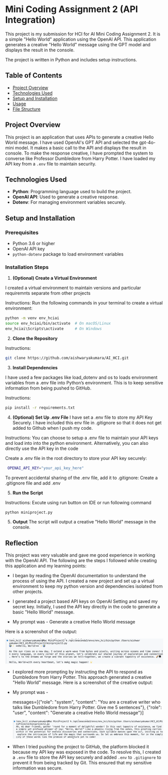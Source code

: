 # Mini Coding Assignment 2 (API Integration)

This project is my submission for HCI for AI Mini Coding Assignment 2. It is a simple "Hello World" application using the OpenAI API. 
This application generates a creative "Hello World" message using the GPT model and displays the result in the console. 

The project is written in Python and includes setup instructions.

## Table of Contents
- [Project Overview](#project-overview)
- [Technologies Used](#technologies-used)
- [Setup and Installation](#setup-and-installation)
- [Usage](#usage)
- [File Structure](#file-structure)

## Project Overview

This project is an application that uses APIs to generate a creative Hello World message. I have used OpenAI's GPT API and selected the gpt-4o-mini model. It makes a basic call to the API and displays the result in console. To make the response creative, I have prompted the system to converse like Professor Dumbledore from Harry Potter. I have loaded my API key from a `.env` file to maintain security.

## Technologies Used

- **Python**: Programming language used to build the project.
- **OpenAI API**: Used to generate a creative response.
- **Dotenv**: For managing environment variables securely.

## Setup and Installation

### Prerequisites

- Python 3.6 or higher
- OpenAI API key 
- `python-dotenv` package to load environment variables

### Installation Steps

1. **(Optional) Create a Virtual Environment**

I created a virtual environment to maintain versions and particular requiremnts separate from other projects

Instructions:
   Run the following commands in your terminal to create a virtual environment:

   ```bash
   python -m venv env_hciai
   source env_hciai/bin/activate  # On macOS/Linux
   env_hciai\Scripts\activate     # On Windows
   ```

2. **Clone the Repository**

Instructions:
   ```bash
   git clone https://github.com/aishwaryakumara/AI_HCI.git
   ```

3. **Install Dependencies**

I have used a few packages like load_dotenv and os to loads environment variables from a .env file into Python’s environment. This is to keep sensitive information from being pushed to GitHub.

Instructions:
   ```bash
   pip install -r requirements.txt
   ```


4. **(Optional) Set Up .env File**
I have set a .env file to store my API Key Securely. I have included this env file in .gitignore so that it does not get added to Github when I push my code.

Instructions:
You can choose to setup a .env file to maintain your API keys and load into into the python environment. Alternatively, you can also directly use the API key in the code

Create a .env file in the root directory to store your API key securely:
   ```bash
    OPENAI_API_KEY="your_api_key_here"
```

To prevent accidental sharing of the .env file, add it to .gitignore:
Create a .gitignore file and add .env


5. **Run the Script**

Instructions:
Excute using run button on IDE or run following command
   ```bash
   python miniproject.py
   ```

5. **Output**
The script will output a creative "Hello World" message in the console.

## Reflection

This project was very valuable and gave me good experience in working with the OpenAI API. The following are the steps I followed while creating this application and my learning points:

- I began by reading the OpenAI documentation to understand the process of using the API. I created a new project and set up a virtual environment to keep my python version and dependencies isolated from other projects.

- I generated a project based API keys on OpenAI Setting and saved my secret key. Initially, I used the API key directly in the code to generate a basic "Hello World" message. 
- My prompt was - 
    Generate a creative Hello World message 

Here is a screenshot of the output:

 ![Basic Hello World Output](/images/basicss.png)

- I explored more prompting by instructing the API to respond as Dumbledore from Harry Potter. This approach generated a creative "Hello World" message. Here is a screenshot of the creative output:

- My prompt was - 

    messages=[{"role": "system", "content": "You are a creative writer who talks like Dumbledore from Harry Potter. Give me 5 sentences"},
            {"role": "user", "content": "Generate a creative Hello World message"}]

   ![Creative "Hello World" message as Dumbledore](/images/hpss.png)

- When I tried pushing the project to GitHub, the platform blocked it because my API key was exposed in the code. To resolve this, I created a `.env` file to store the API key securely and added `.env` to `.gitignore` to prevent it from being tracked by Git. This ensured that my sensitive information was secure.


